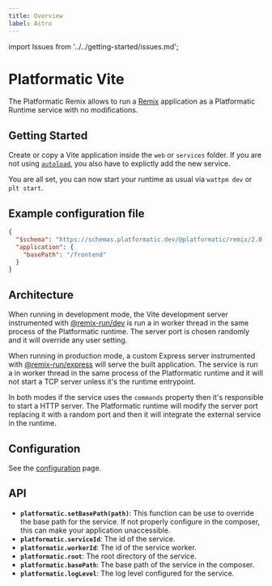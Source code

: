 ```yaml
---
title: Overview
label: Astro
---
```


import Issues from '../../getting-started/issues.md';

# Platformatic Vite

The Platformatic Remix allows to run a [Remix](https://remix.run/) application as a Platformatic Runtime service with no modifications.

## Getting Started

Create or copy a Vite application inside the `web` or `services` folder. If you are not using [`autoload`](../../runtime/configuration.md#autoload), you also have to explictly add the new service.

You are all set, you can now start your runtime as usual via `wattpm dev` or `plt start`.

## Example configuration file

```json
{
  "$schema": "https://schemas.platformatic.dev/@platformatic/remix/2.0.0.json",
  "application": {
    "basePath": "/frontend"
  }
}
```

## Architecture

When running in development mode, the Vite development server instrumented with [@remix-run/dev](https://www.npmjs.com/package/@remix-run/dev) is run a in worker thread in the same process of the Platformatic runtime. The server port is chosen randomly and it will override any user setting.

When running in production mode, a custom Express server instrumented with [@remix-run/express](https://www.npmjs.com/package/@remix-run/express) will serve the built application. The service is run a in worker thread in the same process of the Platformatic runtime and it will not start a TCP server unless it's the runtime entrypoint.

In both modes if the service uses the `commands` property then it's responsible to start a HTTP server. The Platformatic runtime will modify the server port replacing it with a random port and then it will integrate the external service in the runtime.

## Configuration

See the [configuration](./configuration.md) page.

## API

- **`platformatic.setBasePath(path)`**: This function can be use to override the base path for the service. If not properly configure in the composer, this can make your application unaccessible.
- **`platformatic.serviceId`**: The id of the service.
- **`platformatic.workerId`**: The id of the service worker.
- **`platformatic.root`**: The root directory of the service.
- **`platformatic.basePath`**: The base path of the service in the composer.
- **`platformatic.logLevel`**: The log level configured for the service.

<Issues />
